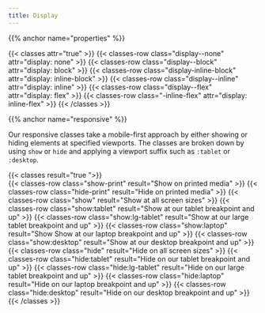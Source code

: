 ```yaml
---
title: Display
---
```


{{% anchor name="properties" %}}

{{< classes attr="true" >}}
{{< classes-row class="display--none" attr="display: none" >}}
{{< classes-row class="display--block" attr="display: block" >}}
{{< classes-row class="display-inline-block" attr="display: inline-block" >}}
{{< classes-row class="display--inline" attr="display: inline" >}}
{{< classes-row class="display--flex" attr="display: flex" >}}
{{< classes-row class="-inline-flex" attr="display: inline-flex" >}}
{{< /classes >}}





{{% anchor name="responsive" %}}

Our responsive classes take a mobile-first approach by either showing or hiding elements at specified viewports. The classes are broken down by using `show` or `hide` and applying a viewport suffix such as `:tablet` or `:desktop`.


{{< classes result="true ">}}  
{{< classes-row class="show-print" result="Show on printed media" >}}
{{< classes-row class="hide-print" result="Hide on printed media" >}}
{{< classes-row class="show" result="Show at all screen sizes" >}}
{{< classes-row class="show:tablet" result="Show at our tablet breakpoint and up" >}}
{{< classes-row class="show:lg-tablet" result="Show at our large tablet breakpoint and up" >}}
{{< classes-row class="show:laptop" result="Show Show at our laptop breakpoint and up" >}}
{{< classes-row class="show:desktop" result="Show at our desktop breakpoint and up" >}}
{{< classes-row class="hide" result="Hide on all screen sizes" >}}
{{< classes-row class="hide:tablet" result="Hide on our tablet breakpoint and up" >}}
{{< classes-row class="hide:lg-tablet" result="Hide on our large tablet breakpoint and up" >}}
{{< classes-row class="hide:laptop" result="Hide on our laptop breakpoint and up" >}}
{{< classes-row class="hide:desktop" result="Hide on our desktop breakpoint and up" >}}
{{< /classes >}}
